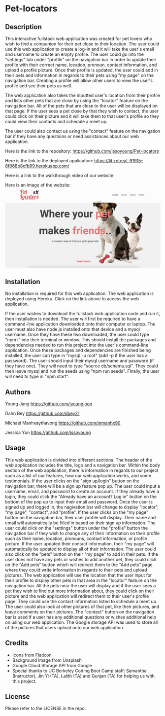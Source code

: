 # Pet-locators

## Description

This interactive fullstack web application was created for pet lovers who wish to find a companion for their pet close to their location. The user could use this web application to create a log-in and it will take the user's email and username to create an empty profile. The user could go into the "settings" tab under "profile" on the navigation bar in order to update their profile with their correct name, location, pronoun, contact information, and upload a profile picture. Once their profile is updated, the user could add in their pets and information in regards to their pets using "my page" on the navigation bar. Creating a profile will allow other users to view the user's profile and see their pets as well.

The web application also takes the inputted user's location from their profile and lists other pets that are close by using the "locator" feature on the navigation bar. All of the pets that are close to the user will be displayed on that page. If the user sees a pet close by that they wish to contact, the user could click on their picture and it will take them to that user's profile so they could view their contacts and schedule a meet up.

The user could also contact us using the "contact" feature on the navigation bar if they have any questions or need assistances about our web application.

Here is the link to the repository: https://github.com/jssoyoung/Pet-locators

Here is the link to the deployed application: https://lit-retreat-91915-8f068b8cfb99.herokuapp.com/

Here is a link to the walkthrough video of our website: 

Here is an image of the website: ![Portfolio](public/images/website-screenshot.png)


## Installation

No installation is required for this web application. The web application is deployed using Heroku. Click on the link above to access the web application. 

If the user wishes to download the fullstack web application code and run it, then installation is needed. The user will first be required to have a command-line application downloaded onto their computer or laptop. The user must also have node.js installed onto that device and a mysql username. Once they have these two downloaded, the user could type "npm i" into their terminal or window. This should install the packages and dependencies needed to run this project into the user's command-line application. Once these packages and dependencies are finished being installed, the user can type in "mysql -u root" (add -p if the user has a password). The user should input their mysql username and password (if they have one). They will need to type "source db/schema.sql". They could then leave mysql and run the seeds using "npm run seeds". Finally, the user will need to type in "npm start". 

## Authors

Young Jang
https://github.com/jyoungjoon

Dahn Bey
https://github.com/dbey21

Michael Manhxaythavong
https://github.com/mmanhx90

Jessica Yun
https://github.com/jssoyoung

## Usage

This web application is divided into different sections. The header of the web application includes the title, logo and a navigation bar. Within the body section of the web application, there is information in regards to our project such as a list of our features, how our web application works, and some testimonials. If the user clicks on the "sign up/login" button on the navigation bar, there will be a sign up feature pop up. The user could input a username, email, and password to create an account. If they already have a login, they could click the "Already have an account? Log in" button on the bottom of the pop up to input their email and password. Once the user is signed up and logged in, the nagivation bar will change to display "locator", "my page", "contact", and "profile". If the user clicks on the "my page" button on the navigation bar, their user profile will display. Their name and email will automatically be filled in based on their sign up information. The user could click on the "settings" button under the "profile" button the navigation bar if they wish to change any of their information on their profile such as their name, location, pronouns, contact information, or profile picture. If the user updated their contact information, their "my page" will automatically be updated to display all of their information. The user could also click on the "pets" button on their "my page" to add in their pets. If the user does not have any pets or wishes to add another pet, they could click on the "Add pets" button which will redirect them to the "Add pets" page where they could write information in regards to their pets and upload pictures. The web application will use the location that the user input for their profile to display other pets in that area in the "locator" feature on the navigation bar. All the pets near the user will display and if the user sees a pet they wish to find out more information about, they could click on their picture and the web application will redirect them to their user's profile page. They could use the contact information listed to schedule a meet up. The user could also look at other pictures of that pet, like their pictures, and leave comments on their pictures. The "contact" button on the navigation bar is used if a user has any additional questions or wishes additional help on using our web application.
The Google storage API was used to store all of the pictures that users upload onto our web application.

## Credits
* Icons from Flaticon
* Background Image from Unsplash
* Google Cloud Storage API from Google
* Special thanks to UC Berkeley Coding Boot Camp staff: Samantha (Instructor), Jin Yi (TA), Lalith (TA) and Gunjan (TA) for helping us with this project.

## License

Please refer to the LICENSE in the repo.